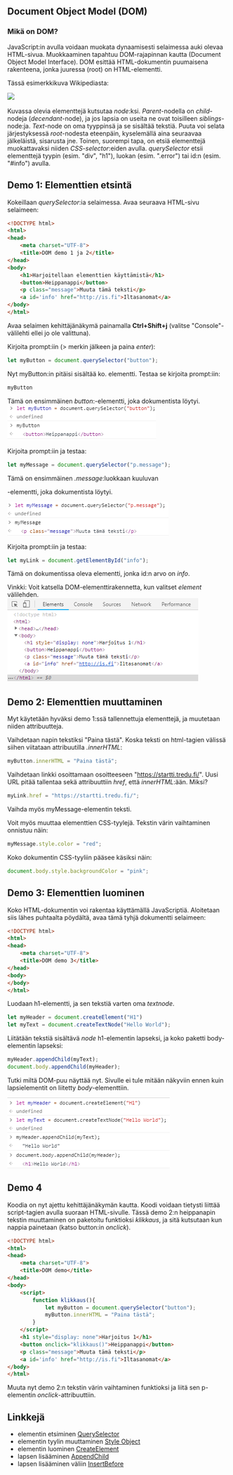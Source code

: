 ## Document Object Model (DOM)

### Mikä on DOM?

JavaScript:in avulla voidaan muokata dynaamisesti selaimessa auki olevaa HTML-sivua. Muokkaaminen tapahtuu DOM-rajapinnan kautta (Document Object Model Interface). DOM esittää HTML-dokumentin puumaisena rakenteena, jonka juuressa (root) on HTML-elementti.  

Tässä esimerkkikuva Wikipediasta:

![](https://upload.wikimedia.org/wikipedia/commons/thumb/5/5a/DOM-model.svg/428px-DOM-model.svg.png)

Kuvassa olevia elementtejä kutsutaa _node_:ksi. _Parent_-nodella on _child_-nodeja (_decendant_-node), ja jos lapsia on useita ne ovat toisilleen _siblings_-node:ja. _Text_-node on oma tyyppinsä ja se sisältää tekstiä. Puuta voi selata järjestyksessä _root_-nodesta eteenpäin, kyselemällä aina seuraavaa jälkeläistä, sisarusta jne. Toinen, suorempi tapa, on etsiä elementtejä muokattavaksi niiden _CSS-selector_:eiden avulla. _querySelector_ etsii elementtejä tyypin (esim. "div", "h1"), luokan (esim. ".error") tai id:n (esim. "#info") avulla.  

## Demo 1: Elementtien etsintä
Kokeillaan _querySelector_:ia selaimessa. Avaa seuraava HTML-sivu selaimeen:

```html
<!DOCTYPE html>
<html>
<head>
    <meta charset="UTF-8">
    <title>DOM demo 1 ja 2</title>
</head>
<body>
    <h1>Harjoitellaan elementtien käyttämistä</h1>
    <button>Heippanappi</button>
    <p class="message">Muuta tämä teksti</p>
    <a id='info' href="http://is.fi">Iltasanomat</a>
</body>
</html>
```

Avaa selaimen kehittäjänäkymä painamalla **Ctrl+Shift+j** (valitse "Console"-välilehti ellei jo ole valittuna).

Kirjoita prompt:iin (> merkin jälkeen ja paina *enter*):

```js
let myButton = document.querySelector("button");
```

Nyt myButton:in pitäisi sisältää ko. elementti. Testaa se kirjoita prompt:iin:

```js
myButton
```

Tämä on ensimmäinen _button_:-elementti, joka dokumentista löytyi.
![QuerySelectorin kokeilua Chrome:n kehittäjänäkymässä](./img/queryselector_button.PNG)

Kirjoita prompt:iin ja testaa:

```js
let myMessage = document.querySelector("p.message");
```

Tämä on ensimmäinen _.message_:luokkaan kuuluvan <p>-elementti, joka dokumentista löytyi.

![QuerySelectorin kokeilua Chrome:n kehittäjänäkymässä](./img/queryselector_p.message.PNG)

Kirjoita prompt:iin ja testaa:

```js
let myLink = document.getElementById("info");
```

Tämä on dokumentissa oleva elementti, jonka id:n arvo on _info_.

Vinkki: Voit katsella DOM-elementtirakennetta, kun valitset *element* välilehden.
![Elementtirakenne](img/element_view.PNG)

## Demo 2: Elementtien muuttaminen

Myt käytetään hyväksi demo 1:ssä tallennettuja elementtejä, ja muutetaan niiden attribuutteja.

Vaihdetaan napin tekstiksi "Paina tästä". Koska teksti on html-tagien välissä siihen viitataan attribuutilla *.innerHTML*:

```js
myButton.innerHTML = "Paina tästä";
```

Vaihdetaan linkki osoittamaan osoitteeseen "https://startti.tredu.fi/". Uusi URL pitää tallentaa sekä attribuuttiin *href*, että *innerHTML*:ään. Miksi?

```js
myLink.href = "https://startti.tredu.fi/";
```

Vaihda myös myMessage-elementin teksti.

Voit myös muuttaa elementtien CSS-tyylejä. Tekstin värin vaihtaminen onnistuu näin:

```js
myMessage.style.color = "red";
```

Koko dokumentin CSS-tyyliin pääsee käsiksi näin:

```js
document.body.style.backgroundColor = "pink";
```

## Demo 3: Elementtien luominen

Koko HTML-dokumentin voi rakentaa käyttämällä JavaScriptiä. Aloitetaan siis lähes puhtaalta pöydältä, avaa tämä tyhjä dokumentti selaimeen:

```html
<!DOCTYPE html>
<html>
<head>
    <meta charset="UTF-8">
    <title>DOM demo 3</title>
</head>
<body>
</body>
</html>
```

Luodaan h1-elementti, ja sen tekstiä varten oma *textnode*.

```js
let myHeader = document.createElement("H1")
let myText = document.createTextNode("Hello World");
```
Liitätään tekstiä sisältävä *node* h1-elementin lapseksi, ja koko paketti body-elementin lapseksi:

```js
myHeader.appendChild(myText);
document.body.appendChild(myHeader);
```
Tutki miltä DOM-puu näyttää nyt. Sivulle ei tule mitään näkyviin ennen kuin lapsielementit on liitetty *body*-elementtiin.

![Elementtien lisääminen](img/hello_world.PNG)

## Demo 4

Koodia on nyt ajettu kehittäjänäkymän kautta. Koodi voidaan tietysti liittää script-tagien avulla suoraan HTML-sivulle. Tässä demo 2:n heippanapin tekstin muuttaminen on paketoitu funktioksi *klikkaus*, ja sitä kutsutaan kun nappia painetaan (katso button:in *onclick*).

```html
<!DOCTYPE html>
<html>
<head>
    <meta charset="UTF-8">
    <title>DOM demo</title>
</head>
<body>
	<script>
		function klikkaus(){
			let myButton = document.querySelector("button");
			myButton.innerHTML = "Paina tästä";	
		}
	</script>
    <h1 style="display: none">Harjoitus 1</h1>
    <button onclick="klikkaus()">Heippanappi</button>
    <p class="message">Muuta tämä teksti</p>
    <a id='info' href="http://is.fi">Iltasanomat</a>
</body>
</html>
```
Muuta nyt demo 2:n tekstin värin vaihtaminen funktioksi ja liitä sen p-elementin *onclick*-attribuuttiin.

## Linkkejä

- elementin etsiminen [QuerySelector](https://www.w3schools.com/jsref/met_document_queryselector.asp)
- elementin tyylin muuttaminen [Style Object](https://www.w3schools.com/jsref/dom_obj_style.asp)
- elementin luominen [CreateElement](https://www.w3schools.com/jsref/met_document_createelement.asp)
- lapsen lisääminen [AppendChild](https://www.w3schools.com/jsref/met_node_appendchild.asp)
- lapsen lisääminen väliin [InsertBefore](https://www.w3schools.com/jsref/met_node_insertbefore.asp)